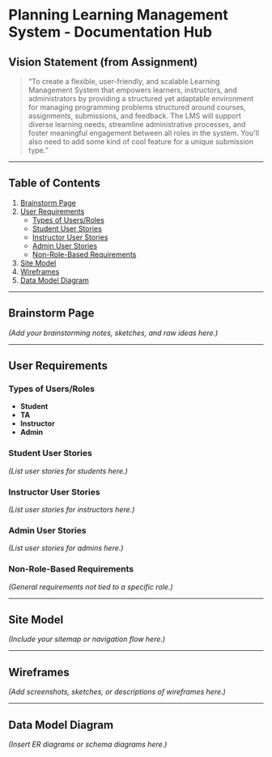 # Planning Learning Management System - Documentation Hub

## Vision Statement (from Assignment)
> “To create a flexible, user-friendly, and scalable Learning Management System that empowers learners, instructors, and administrators by providing a structured yet adaptable environment for managing programming problems structured around courses, assignments, submissions, and feedback. The LMS will support diverse learning needs, streamline administrative processes, and foster meaningful engagement between all roles in the system. You'll also need to add some kind of cool feature for a unique submission type.”

---

## Table of Contents
1. [Brainstorm Page](#brainstorm-page)  
2. [User Requirements](#user-requirements)  
   - [Types of Users/Roles](#types-of-usersroles)  
   - [Student User Stories](#student-user-stories)  
   - [Instructor User Stories](#instructor-user-stories)  
   - [Admin User Stories](#admin-user-stories)  
   - [Non-Role-Based Requirements](#non-role-based-requirements)  
3. [Site Model](#site-model)  
4. [Wireframes](#wireframes)  
5. [Data Model Diagram](#data-model-diagram)  

---

## Brainstorm Page

*(Add your brainstorming notes, sketches, and raw ideas here.)*

---

## User Requirements

### Types of Users/Roles
- **Student**  
- **TA**  
- **Instructor**  
- **Admin**

### Student User Stories
*(List user stories for students here.)*

### Instructor User Stories
*(List user stories for instructors here.)*

### Admin User Stories
*(List user stories for admins here.)*

### Non-Role-Based Requirements
*(General requirements not tied to a specific role.)*

---

## Site Model
*(Include your sitemap or navigation flow here.)*

---

## Wireframes
*(Add screenshots, sketches, or descriptions of wireframes here.)*

---

## Data Model Diagram
*(Insert ER diagrams or schema diagrams here.)*
